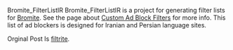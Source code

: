 Bromite_FilterListIR
Bromite_FilterListIR is a project for generating filter lists for [Bromite](https://www.bromite.org/).
See the page about [Custom Ad Block Filters](https://www.bromite.org/custom-filters) for more info.
This list of ad blockers is designed for Iranian and Persian language sites.

Orginal Post Is [filtrite](https://github.com/tomraberttamson/filtrite).
